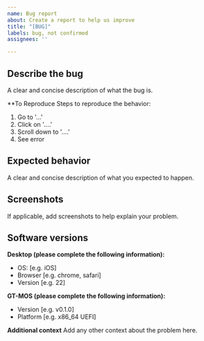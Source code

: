 ```yaml
---
name: Bug report
about: Create a report to help us improve
title: "[BUG]"
labels: bug, not confirmed
assignees: ''

---
```


## Describe the bug
A clear and concise description of what the bug is.

**To Reproduce
Steps to reproduce the behavior:
1. Go to '...'
2. Click on '....'
3. Scroll down to '....'
4. See error

## Expected behavior
A clear and concise description of what you expected to happen.

## Screenshots
If applicable, add screenshots to help explain your problem.

## Software versions

**Desktop (please complete the following information):**
 - OS: [e.g. iOS]
 - Browser [e.g. chrome, safari]
 - Version [e.g. 22]

**GT-MOS (please complete the following information):**
 - Version [e.g. v0.1.0]
 - Platform [e.g. x86_64 UEFI]

**Additional context**
Add any other context about the problem here.
